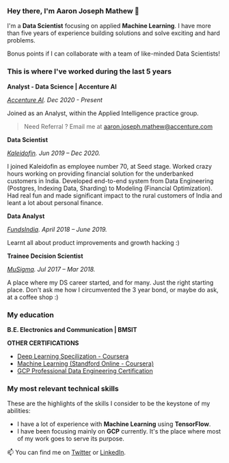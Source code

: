 ### Hey there, I'm Aaron Joseph Mathew 👋

I'm a **Data Scientist** focusing on applied **Machine Learning**. I have more than five years of experience building solutions and solve exciting and hard problems.

Bonus points if I can collaborate with a team of like-minded Data Scientists!

### This is where I've worked during the last 5 years

**Analyst - Data Science | Accenture AI**

_[Accenture AI](https://www.linkedin.com/company/accentureai/mycompany/). Dec 2020 - Present_

Joined as an Analyst, within the Applied Intelligence practice group.

> Need Referral ? Email me at aaron.joseph.mathew@accenture.com

**Data Scientist**

_[Kaleidofin](https://kaleidofin.com/). Jun 2019 – Dec 2020._

I joined Kaleidofin as employee number 70, at Seed stage. Worked crazy hours working on providing financial solution for the underbanked customers in India. Developed end-to-end system from Data Engineering (Postgres, Indexing Data, Sharding) to Modeling (Financial Optimization). Had real fun and made significant impact to the rural customers of India and leant a lot about personal finance.

**Data Analyst**

_[FundsIndia](https://www.fundsindia.com/). April 2018 – June 2019._

Learnt all about product improvements and growth hacking :)

**Trainee Decision Scientist**

_[MuSigma](https://www.mu-sigma.com/). Jul 2017 – Mar 2018._

A place where my DS career started, and for many. Just the right starting place.
Don't ask me how I circumvented the 3 year bond, or maybe do ask, at a coffee shop :)

### My education

**B.E. Electronics and Communication | BMSIT**

**OTHER CERTIFICATIONS**

* [Deep Learning Specilization - Coursera](https://www.coursera.org/account/accomplishments/specialization/GLDSULWYE2H4)
* [Machine Learning (Standford Online - Coursera)](https://www.coursera.org/account/accomplishments/verify/4P6GMFBUTRSD)
* [GCP Professional Data Engineering Certification](https://www.credential.net/5a158b5b-5b95-4e79-868a-2cf6a4959512?key=c4a40ba808cb312664a87fb1f5ae292c984bcd3eafd3db40d07c5427e4b3752f)

### My most relevant technical skills

These are the highlights of the skills I consider to be the keystone of my abilities:

* I have a lot of experience with **Machine Learning** using **TensorFlow**.
* I have been focusing mainly on **GCP** currently. It's the place where most of my work goes to serve its purpose.

📫  You can find me on [Twitter](https://twitter.com/AaronJosephMath) or [LinkedIn](https://www.linkedin.com/in/aaron-joseph-mathew-4b425b71/).

